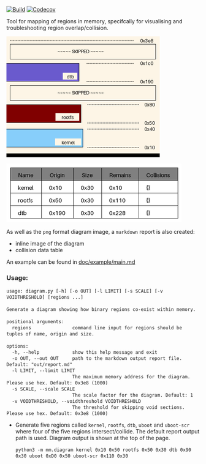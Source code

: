 [![Build](https://github.com/cracked-machine/mmdiagram/actions/workflows/python-app.yml/badge.svg)](https://github.com/cracked-machine/mmdiagram/actions/workflows/python-app.yml)
[![Codecov](https://img.shields.io/codecov/c/github/cracked-machine/mmdiagram)](https://app.codecov.io/gh/cracked-machine/mmdiagram)

Tool for mapping of regions in memory, specifcally for visualising and troubleshooting region overlap/collision.

![](doc/example/tests.test_docs_normal_cropped.png)

![](doc/example/tests.test_docs_normal_table.png)

As well as the `png` format diagram image, a `markdown` report is also created:
- inline image of the diagram
- collision data table

An example can be found in [doc/example/main.md](doc/example/main.md)

### Usage:

```
usage: diagram.py [-h] [-o OUT] [-l LIMIT] [-s SCALE] [-v VOIDTHRESHOLD] [regions ...]

Generate a diagram showing how binary regions co-exist within memory.

positional arguments:
  regions               command line input for regions should be tuples of name, origin and size.

options:
  -h, --help            show this help message and exit
  -o OUT, --out OUT     path to the markdown output report file. Default: "out/report.md"
  -l LIMIT, --limit LIMIT
                        The maximum memory address for the diagram. Please use hex. Default: 0x3e8 (1000)
  -s SCALE, --scale SCALE
                        The scale factor for the diagram. Default: 1
  -v VOIDTHRESHOLD, --voidthreshold VOIDTHRESHOLD
                        The threshold for skipping void sections. Please use hex. Default: 0x3e8 (1000)
```

- Generate five regions called `kernel`, `rootfs`, `dtb`, `uboot` and `uboot-scr` where four of the five regions intersect/collide. The default report output path is used. Diagram output is shown at the top of the page.

    ```
    python3 -m mm.diagram kernel 0x10 0x50 rootfs 0x50 0x30 dtb 0x90 0x30 uboot 0xD0 0x50 uboot-scr 0x110 0x30
    ```




